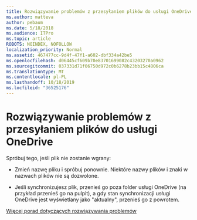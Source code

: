 ```yaml
---
title: Rozwiązywanie problemów z przesyłaniem plików do usługi OneDrive
ms.author: matteva
author: pebaum
ms.date: 5/18/2018
ms.audience: ITPro
ms.topic: article
ROBOTS: NOINDEX, NOFOLLOW
localization_priority: Normal
ms.assetid: 467477cc-9d4f-47f1-a602-dbf334a42be5
ms.openlocfilehash: d06445cf609b70e83701699082c43203270a0962
ms.sourcegitcommit: 037331d71f06750d972c0b6278b23bb15c4806ca
ms.translationtype: MT
ms.contentlocale: pl-PL
ms.lasthandoff: 10/18/2019
ms.locfileid: "36525176"
---
```

# <a name="fix-problems-uploading-files-to-onedrive"></a>Rozwiązywanie problemów z przesyłaniem plików do usługi OneDrive

Spróbuj tego, jeśli plik nie zostanie wgrany:
  
- Zmień nazwę pliku i spróbuj ponownie. Niektóre nazwy plików i znaki w nazwach plików nie są dozwolone. 
    
- Jeśli synchronizujesz plik, przenieś go poza folder usługi OneDrive (na przykład przenieś go na pulpit), a gdy stan synchronizacji usługi OneDrive jest wyświetlany jako "aktualny", przenieś go z powrotem. 
    
[Więcej porad dotyczących rozwiązywania problemów](https://go.microsoft.com/fwlink/?linkid=873155)
  

